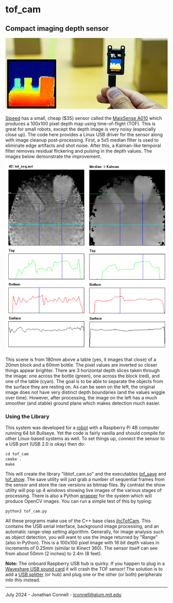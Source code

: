 # tof_cam
## Compact imaging depth sensor 

![MaixSense A010](MaixSense_A010.jpg)

[Sipeed](https://wiki.sipeed.com/hardware/en/maixsense/maixsense-a010/maixsense-a010.html) has a small, cheap ($35) sensor called the [MaixSense A010](https://www.amazon.com/A010-Depth-Vision-Camera-Sensor/dp/B0BWM21YK8) which produces a 100x100 pixel depth map using time-of-flight (TOF). This is great for small robots, except the depth image is very noisy (especially close up). The code here provides a Linux USB driver for the sensor along with image cleanup post-processing. First, a 5x5 median filter is used to eliminate edge artifacts and shot noise. After this, a Kalman-like temporal filter removes residual flickering and pulsing in the depth values. The images below demonstrate the improvement.

![depth slices](seq_compare.bmp)

This scene is from 180mm above a table (yes, it images that close) of a 20mm block and a 60mm bottle. The pixel values are inverted so closer things appear brighter. There are 3 horizontal depth slices taken through the image: one across the bottle (green), one across the block (red), and one of the table (cyan). The goal is to be able to separate the objects from the surface they are resting on. As can be seen on the left, the original image does not have very distinct depth boundaries (and the values wiggle over time). However, after processing, the image on the left has a much smoother (and stable) ground plane which makes detection much easier.

### Using the Library

This system was developed for a [robot](https://github.com/jconnell11/Ganbei) with a Raspberry Pi 4B computer running 64 bit Bullseye. Yet the code is fairly vanilla and should compile for other Linux-based systems as well. To set things up, connect the sensor to a USB port (USB 2.0 is okay) then do:

    cd tof_cam
    cmake .
    make

This will create the library "libtof_cam.so" and the executables [tof_save](src/tof_save.cpp) and [tof_show](src/tof_show.cpp). The save utility will just grab a number of sequential frames from the sensor and store the raw versions as bitmap files. By contrast the show utility will pop up 4 windows showing live images of the various stages of processing. There is also a Python [wrapper](tof_cam.py) for the system which will produce OpenCV images. You can run a simple test of this by typing:

    python3 tof_cam.py

All these programs make use of the C++ base class [jhcTofCam](src/jhcTofCam.cpp). This contains the USB serial interface, background image processing, and an automatic range-step setting algorithm. Generally, for image analysis such as object detection, you will want to use the image returned by "Range" (also in Python). This is a 100x100 pixel image with 16 bit depth values in increments of 0.25mm (similar to Kinect 360). The sensor itself can see from about 50mm (2 inches) to 2.4m (8 feet). 

__Note:__ The onboard Raspberry USB hub is quirky. If you happen to plug in a [Waveshare USB sound card](https://www.amazon.com/gp/product/B08R38TXXL) it will crash the  TOF sensor! The solution is to add  a [USB splitter](https://www.amazon.com/dp/B07ZZ9ZSW9) (or hub) and plug one or the other (or both) peripherals into this instead.

---

July 2024 - Jonathan Connell - jconnell@alum.mit.edu


